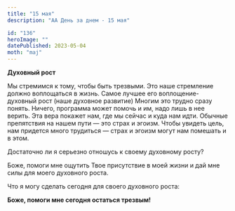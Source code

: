 ```yaml
---
title: "15 мая"
description: "АА День за днем - 15 мая"

id: "136"
heroImage: ""
datePublished: 2023-05-04
moth: "maj"
---
```


**Духовный рост**

Мы стремимся к тому, чтобы быть трезвыми. Это наше стремление должно
воплощаться в жизнь. Самое лучшее его воплощение- духовный рост (наше духовное
развитие) Многим это трудно сразу понять. Ничего, программа может помочь и им,
надо лишь в нее верить. Эта вера покажет нам, где мы сейчас и куда нам идти.
Обычные препятствия на нашем пути — это страх и эгоизм. Чтобы увидеть цель,
нам придется много трудиться — страх и эгоизм могут нам помешать и в этом.

Достаточно ли я серьезно отношусь к своему духовному росту?

Боже, помоги мне ощутить Твое присутствие в моей жизни и дай мне силы для
моего духовного роста.

Что я могу сделать сегодня для своего духовного роста:

**Боже, помоги мне сегодня остаться трезвым!**
